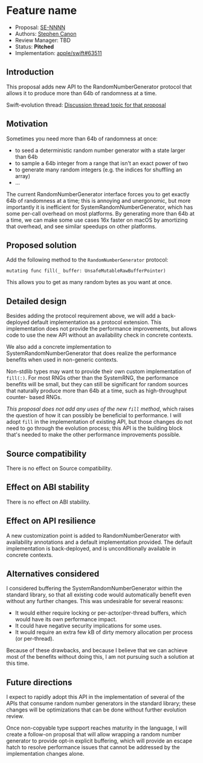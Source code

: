 # Feature name

* Proposal: [SE-NNNN](nnnn-random-fill.md)
* Authors: [Stephen Canon](https://github.com/stephentyrone)
* Review Manager: TBD
* Status: **Pitched**
* Implementation: [apple/swift#63511](https://github.com/apple/swift/pull/63511)

## Introduction

This proposal adds new API to the RandomNumberGenerator protocol that allows
it to produce more than 64b of randomness at a time.

Swift-evolution thread: [Discussion thread topic for that proposal](https://forums.swift.org/)

## Motivation

Sometimes you need more than 64b of randomness at once:
- to seed a deterministic random number generator with a state larger than 64b
- to sample a 64b integer from a range that isn't an exact power of two
- to generate many random integers (e.g. the indices for shuffling an array)
- ...

The current RandomNumberGenerator interface forces you to get exactly 64b of
randomness at a time; this is annoying and unergonomic, but more importantly
it is inefficient for SystemRandomNumberGenerator, which has some per-call
overhead on most platforms. By generating more than 64b at a time, we can make
some use cases 16x faster on macOS by amortizing that overhead, and see similar
speedups on other platforms.

## Proposed solution

Add the following method to the `RandomNumberGenerator` protocol:
```
mutating func fill(_ buffer: UnsafeMutableRawBufferPointer)
```
This allows you to get as many random bytes as you want at once.

## Detailed design

Besides adding the protocol requirement above, we will add a back-deployed
default implementation as a protocol extension. This implementation does not
provide the performance improvements, but allows code to use the new API 
without an availability check in concrete contexts.

We also add a concrete implementation to SystemRandomNumberGenerator that
does realize the performance benefits when used in non-generic contexts.

Non-stdlib types may want to provide their own custom implementation of 
`fill(:)`. For most RNGs other than the SystemRNG, the performance benefits 
will be  small, but they can still be significant for random sources that 
naturally produce more than 64b at a time, such as high-throughput counter-
based RNGs. 

_This proposal does not add any uses of the new `fill` method_, which raises
the question of how it can possibly be beneficial to performance. I will adopt
`fill` in the implementation of existing API, but those changes do not need
to go through the evolution process; this API is the building block that's
needed to make the other performance improvements possible.

## Source compatibility

There is no effect on Source compatibility.

## Effect on ABI stability

There is no effect on ABI stability.

## Effect on API resilience

A new customization point is added to RandomNumberGenerator with availability
annotations and a default implementation provided. The default implementation
is back-deployed, and is unconditionally available in concrete contexts.

## Alternatives considered

I considered buffering the SystemRandomNumberGenerator within the standard
library, so that all existing code would automatically benefit even without
any further changes. This was undesirable for several reasons:

- It would either require locking or per-actor/per-thread buffers, which would
  have its own performance impact.
- It could have negative security implications for some uses.
- It would require an extra few kB of dirty memory allocation per process (or
  per-thread).
  
Because of these drawbacks, and because I believe that we can achieve most of
the benefits without doing this, I am not pursuing such a solution at this
time.

## Future directions

I expect to rapidly adopt this API in the implementation of several of the
APIs that consume random number generators in the standard library; these
changes will be optimizations that can be done without further evolution
review.

Once non-copyable type support reaches maturity in the language, I will create
a follow-on proposal that will allow wrapping a random number generator to 
provide opt-in explicit buffering, which will provide an escape hatch to
resolve performance issues that cannot be addressed by the implementation
changes alone.
